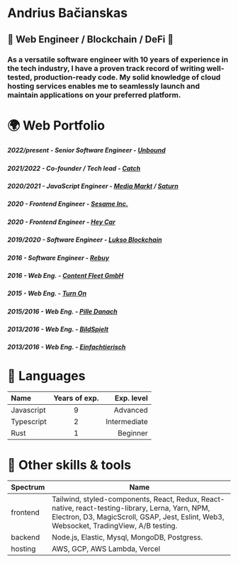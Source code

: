 

# Andrius Bačianskas
## 👾 Web Engineer / Blockchain / DeFi 👾

### As a versatile software engineer with 10 years of experience in the tech industry, I have a proven track record of writing well-tested, production-ready code. My solid knowledge of cloud hosting services enables me to seamlessly launch and maintain applications on your preferred platform.

# 🌍 Web Portfolio

##### 2022/present - Senior Software Engineer - [Unbound](https://www.unboundnation.io/)
##### 2021/2022 - Co-founder / Tech lead - [Catch](https://catch.game)
##### 2020/2021 - JavaScript Engineer - __[Media Markt](https://www.mediamarkt.de)__ / __[Saturn](https://www.saturn.de/)__ 
##### 2020 - Frontend Engineer - __[Sesame Inc.](https://sesamecare.com)__
##### 2020 - Frontend Engineer - __[Hey Car](https://hey.car)__
##### 2019/2020 - Software Engineer - __[Lukso Blockchain](https://lukso.network/)__
##### 2016 - Software Engineer - __[Rebuy](https://www.rebuy.de/)__
##### 2016 - Web Eng. - __[Content Fleet GmbH](https://contentfleet.de/)__
##### 2015 - Web Eng. - __[Turn On](https://www.turn-on.de/)__
##### 2015/2016 - Web Eng. - __[Pille Danach](https://www.pille-danach.de/)__
##### 2013/2016 - Web Eng. - __[BildSpielt](https://spiele.bild.de/)__
##### 2013/2016 - Web Eng. - __[Einfachtierisch](https://einfachtierisch.de/)__

# 🦑 Languages
| Name | Years of exp.| Exp. level |
| :---         |     :---:      |          ---: |
| Javascript   | 9     | Advanced    |
| Typescript     | 2       | Intermediate      |
| Rust     | 1       | Beginner      |

# 🧰 Other skills & tools

| Spectrum | Name |
| ---         |          --- |
| frontend   | Tailwind, styled-components, React, Redux, React-native, react-testing-library, Lerna, Yarn, NPM, Electron, D3, MagicScroll, GSAP, Jest, Eslint, Web3, Websocket, TradingView, A/B testing.    |
| backend   | Node.js, Elastic, Mysql, MongoDB, Postgress.   |
| hosting   | AWS, GCP, AWS Lambda, Vercel  |
